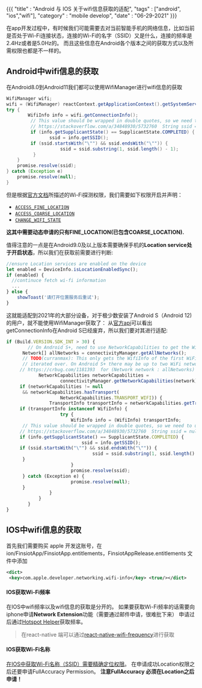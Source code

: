 {{{
    "title"    : "Android 与 IOS 关于wifi信息获取的适配",
    "tags"     : ["android", "ios","wifi"],
    "category" : "mobile develop",
    "date"     : "06-29-2021"
}}}

在app开发过程中，有时候我们可能需要去对当前智能手机的网络信息，比如当前是否处于Wi-Fi连接状态，连接的Wi-Fi的名字（SSID）又是什么，连接的频率是2.4Hz或者是5.0Hz的。
而且这些信息在Android各个版本之间的获取方式以及所需权限也都是不一样的。

## Android中wifi信息的获取

在Android8.0到Android11我们都可以使用WifiManager进行wifi信息的获取
```java
WifiManager wifi;
wifi = (WifiManager) reactContext.getApplicationContext().getSystemService(Context.WIFI_SERVICE);
try {  
	    WifiInfo info = wifi.getConnectionInfo();  
		 // This value should be wrapped in double quotes, so we need to unwrap it.  
		 // https://stackoverflow.com/a/34848930/5732760  String ssid = null;  
		 if (info.getSupplicantState() == SupplicantState.COMPLETED) {  
		        ssid = info.getSSID();  
		 if (ssid.startsWith("\"") && ssid.endsWith("\"")) {  
		            ssid = ssid.substring(1, ssid.length() - 1);  
		  }  
    }  
    promise.resolve(ssid);  
} catch (Exception e)
    promise.resolve(null);  
}
```
但是根据[官方文档](https://developer.android.com/guide/topics/connectivity/wifi-scan#wifi-scan-permissions)所描述的Wi-Fi探测权限，我们需要如下权限开启并声明：
-   [`ACCESS_FINE_LOCATION`](https://developer.android.com/reference/android/Manifest.permission#ACCESS_FINE_LOCATION)
-   [`ACCESS_COARSE_LOCATION`](https://developer.android.com/reference/android/Manifest.permission#ACCESS_COARSE_LOCATION)
-   [`CHANGE_WIFI_STATE`](https://developer.android.com/reference/android/Manifest.permission#CHANGE_WIFI_STATE)

**这其中需要动态申请的只有FINE_LOCATION(已包含COARSE_LOCATION).**

值得注意的一点是在Android9.0及以上版本需要确保手机的**Location service处于开启状态**，所以我们在获取前需要进行判断:
```TypeScript
//ensure Location services are enabled on the device  
let enabled = DeviceInfo.isLocationEnabledSync();  
if (enabled) {  
  //continuce fetch wi-fi information
  ...
} else {  
    showToast('请打开位置服务后重试');  
}
```

这就能适配到2021年的大部分设备，对于极少数安装了Android S（Android 12)的用户，就不能使用WifiManager获取了：
从[官方api](https://developer.android.com/reference/android/net/wifi/WifiManager#getConnectionInfo%28%29)可以看出getConnectionInfo在Android S已经废弃，所以我们要对其进行适配:

```TypeScript
if (Build.VERSION.SDK_INT > 30) {
	    // On Android S+, need to use NetworkCapabilities to get the WifiInfo.  
	  Network[] allNetworks = connectivityManager.getAllNetworks();  
	  // TODO(curranmax): This only gets the WifiInfo of the first WiFi network that is  
	  // iterated over. On Android S+ there may be up to two WiFi networks.  
	 // https://crbug.com/1181393  for (Network network : allNetworks) {  
	        NetworkCapabilities networkCapabilities =  
	                connectivityManager.getNetworkCapabilities(network);  
	 if (networkCapabilities != null  
	  && networkCapabilities.hasTransport(  
	                NetworkCapabilities.TRANSPORT_WIFI)) {  
	            TransportInfo transportInfo = networkCapabilities.getTransportInfo();  
	 if (transportInfo instanceof WifiInfo) {  
	                try {  
	                    WifiInfo info = (WifiInfo) transportInfo;  
	  // This value should be wrapped in double quotes, so we need to unwrap it.  
	 // https://stackoverflow.com/a/34848930/5732760  String ssid = null;  
	 if (info.getSupplicantState() == SupplicantState.COMPLETED) {  
	                        ssid = info.getSSID();  
	 if (ssid.startsWith("\"") && ssid.endsWith("\"")) {  
	                            ssid = ssid.substring(1, ssid.length() - 1);  
	  }  
	                    }  
	                    promise.resolve(ssid);  
	  } catch (Exception e) {  
	                    promise.resolve(null);  
	  }  
	            }  
	        }  
	    }  
}
```

## IOS中wifi信息的获取

首先我们需要购买 apple 开发这账号，在 ion/FinsiotApp/FinsiotApp.entitlements，FinsiotAppRelease.entitlements 文件中添加

```xml  
<dict>  
 <key>com.apple.developer.networking.wifi-info</key> <true/></dict>  
```

#### IOS获取Wi-Fi频率
在IOS中wifi频率以及wifi信息的获取是分开的。
如果要获取Wi-Fi频率的话需要向iphone申请**Network Extension**功能（需要通过邮件申请，很难批下来）
申请过后通过[Hotspot Helper](https://developer.apple.com/documentation/networkextension/hotspot_helper?language=objc)获取频率。
> 在react-native 端可以通过[react-native-wifi-frequency](https://github.com/juliehubs/react-native-wifi-frequency)进行获取

#### IOS获取Wi-Fi名称
[在IOS中获取Wi-Fi名称（SSID）需要精确定位权限](https://blog.csdn.net/ios1501101533/article/details/109306856)。
在申请成功Location权限之后还要申请FullAccuracy Permission。
**注意FullAccuracy 必须在Location之后申请！**
